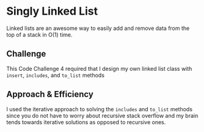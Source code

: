 # Singly Linked List
Linked lists are an awesome way to easily add and remove data from the top of a stack in O(1) time.

## Challenge
This Code Challenge 4 required that I design my own linked list class with `insert`, `includes`, and `to_list` methods

## Approach & Efficiency
I used the iterative approach to solving the `includes` and `to_list` methods since you do not have to worry about recursive stack overflow and my brain tends towards iterative solutions as opposed to recursive ones.
